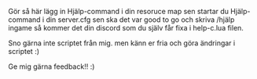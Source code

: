 Gör så här lägg in Hjälp-command i din resoruce map sen startar du Hjälp-command i din server.cfg sen ska det var good to go och skriva /hjälp ingame så kommer det din discord som du själv får fixa i help-c.lua filen.

Sno gärna inte scriptet från mig. men känn er fria och göra ändringar i scriptet :)

Ge mig gärna feedback!! :)
